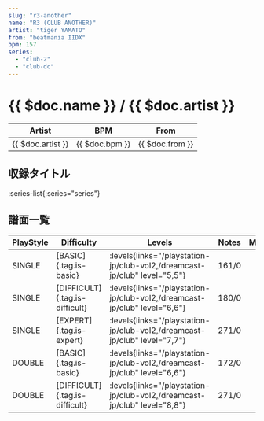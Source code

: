 ```yaml
---
slug: "r3-another"
name: "R3 (CLUB ANOTHER)"
artist: "tiger YAMATO"
from: "beatmania IIDX"
bpm: 157
series:
  - "club-2"
  - "club-dc"
---
```


# {{ $doc.name }} / {{ $doc.artist }}

|Artist|BPM|From|
|------|---|----|
|{{ $doc.artist }}|{{ $doc.bpm }}|{{ $doc.from }}|

## 収録タイトル

:series-list{:series="series"}

## 譜面一覧

|PlayStyle|Difficulty|Levels|Notes|Movie|
|---------|----------|------|-----|-----|
|SINGLE|[BASIC]{.tag.is-basic}| :levels{links="/playstation-jp/club-vol2,/dreamcast-jp/club" level="5,5"}|161/0||
|SINGLE|[DIFFICULT]{.tag.is-difficult}| :levels{links="/playstation-jp/club-vol2,/dreamcast-jp/club" level="6,6"}|180/0||
|SINGLE|[EXPERT]{.tag.is-expert}| :levels{links="/playstation-jp/club-vol2,/dreamcast-jp/club" level="7,7"}|271/0||
|DOUBLE|[BASIC]{.tag.is-basic}| :levels{links="/playstation-jp/club-vol2,/dreamcast-jp/club" level="6,6"}|172/0||
|DOUBLE|[DIFFICULT]{.tag.is-difficult}| :levels{links="/playstation-jp/club-vol2,/dreamcast-jp/club" level="8,8"}|271/0||
